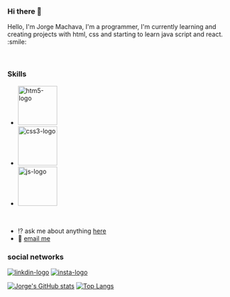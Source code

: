 ### Hi there 👋


<p>Hello, I'm Jorge Machava, I'm a programmer, I'm currently learning and creating projects with html, css and starting to learn java script and react.    :smile:
</p>
<br>

### Skills
- <img src="https://img.shields.io/badge/HTML5-E34F26?style=for-the-badge&logo=html5&logoColor=white" width="88px" alt="htm5-logo"
/>
- <img src="https://img.shields.io/badge/CSS3-1572B6?style=for-the-badge&logo=css3&logoColor=white" width="88.px" alt="css3-logo"/>
- <img src="https://img.shields.io/badge/JavaScript-323330?style=for-the-badge&logo=javascript&logoColor=F7DF1E" width="88px" alt="js-logo"/>
<br>

- :interrobang: ask me about anything [here](www.linkedin.com/in/jorge-crayk)
- :e-mail: <a href="mailto:jorgecrayk@gmail.com">email me</a>

### social networks

<a href="www.linkedin.com/in/jorge-crayk"/> <img src="https://img.shields.io/badge/LinkedIn-0077B5?style=for-the-badge&logo=linkedin&logoColor=white" alt="linkdin-logo"></a> <a href="https://www.instagram.com/craykjorge"> <img src="https://img.shields.io/badge/Instagram-E4405F?style=for-the-badge&logo=instagram&logoColor=white" alt="insta-logo"></a>
<br>

[![ Jorge's GitHub stats](https://github-readme-stats.vercel.app/api?username=jorgecrayk)](https://github.com/anuraghazra/github-readme-stats)    [![Top Langs](https://github-readme-stats.vercel.app/api/top-langs/?username=jorgecrayk)](https://github.com/anuraghazra/github-readme-stats)

